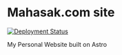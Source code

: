 # Mahasak.com site

[![Deployment Status](https://github.com/mahasak/mahasak.github.io/actions/workflows/deploy.yml/badge.svg)](https://github.com/mahasak/mahasak.github.io/actions/workflows/deploy.yml)

My Personal Website built on Astro
